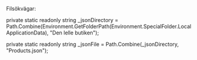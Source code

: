 Filsökvägar:

private static readonly string _jsonDirectory = Path.Combine(Environment.GetFolderPath(Environment.SpecialFolder.LocalApplicationData), "Den lelle butiken");

private static readonly string _jsonFile = Path.Combine(_jsonDirectory, "Products.json");